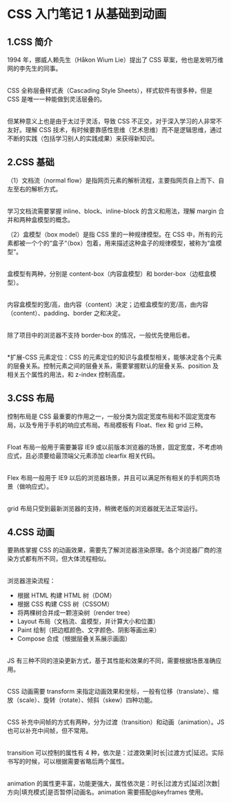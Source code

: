 ﻿# CSS 入门笔记 1 从基础到动画

## 1.CSS 简介

1994 年，挪威人赖先生（Håkon Wium Lie）提出了 CSS 草案，他也是发明万维网的李先生的同事。

<br>CSS 全称层叠样式表（Cascading Style Sheets），样式软件有很多种，但是 CSS 是唯一一种能做到灵活层叠的。

<br>但某种意义上也是由于太过于灵活，导致 CSS 不正交，对于深入学习的人非常不友好。理解 CSS 技术，有时候要靠感性思维（艺术思维）而不是逻辑思维，通过不断的实践（包括学习别人的实践成果）来获得新知识。

## 2.CSS 基础

（1）文档流（normal flow）是指网页元素的解析流程，主要指网页自上而下、自左至右的解析方式。

<br>学习文档流需要掌握 inline、block、inline-block 的含义和用法，理解 margin 合并和两种盒模型的概念。

（2）盒模型（box model）是指 CSS 里的一种规律模型。在 CSS 中，所有的元素都被一个个的“盒子“（box）包着，用来描述这种盒子的规律模型，被称为“盒模型“。

<br>盒模型有两种，分别是 content-box（内容盒模型）和 border-box（边框盒模型）。

<br>内容盒模型的宽/高，由内容（content）决定；边框盒模型的宽/高，由内容（content）、padding、border 之和决定。

<br>除了项目中的浏览器不支持 border-box 的情况，一般优先使用后者。

<br>\*扩展-CSS 元素定位：CSS 的元素定位的知识与盒模型相关，能够决定各个元素的层叠关系。控制元素之间的层叠关系，需要掌握默认的层叠关系、position 及相关五个属性的用法，和 z-index 控制高度。

## 3.CSS 布局

控制布局是 CSS 最重要的作用之一，一般分类为固定宽度布局和不固定宽度布局，以及专用于手机的响应式布局。布局模板有 Float、flex 和 grid 三种。

<br>Float 布局一般用于需要兼容 IE9 或以前版本浏览器的场景，固定宽度，不考虑响应式，且必须要给最顶端父元素添加 clearfix 相关代码。

<br>Flex 布局一般用于 IE9 以后的浏览器场景，并且可以满足所有相关的手机网页场景（做响应式）。

<br>grid 布局只受到最新浏览器的支持，稍微老版的浏览器就无法正常运行。

## 4.CSS 动画

要熟练掌握 CSS 的动画效果，需要先了解浏览器渲染原理。各个浏览器厂商的渲染方式都有所不同，但大体流程相似。

<br>浏览器渲染流程：

- 根据 HTML 构建 HTML 树（DOM）
- 根据 CSS 构建 CSS 树（CSSOM）
- 将两棵树合并成一颗渲染树（render tree）
- Layout 布局（文档流、盒模型，并计算大小和位置）
- Paint 绘制（把边框颜色、文字颜色、阴影等画出来）
- Compose 合成（根据层叠关系展示画面）

<br>JS 有三种不同的渲染更新方式，基于其性能和效果的不同，需要根据场景准确应用。

<br>CSS 动画需要 transform 来指定动画效果和坐标，一般有位移（translate）、缩放（scale）、旋转（rotate）、倾斜（skew）四种功能。

<br>CSS 补充中间帧的方式有两种，分为过渡（transition）和动画（animation）。JS 也可以补充中间帧，但不常用。

<br>transition 可以控制的属性有 4 种，依次是：过渡效果|时长|过渡方式|延迟。实际书写的时候，可以根据需要省略后两个属性。

<br>animation 的属性更丰富，功能更强大，属性依次是：时长|过渡方式|延迟|次数|方向|填充模式|是否暂停|动画名。animation 需要搭配@keyframes 使用。